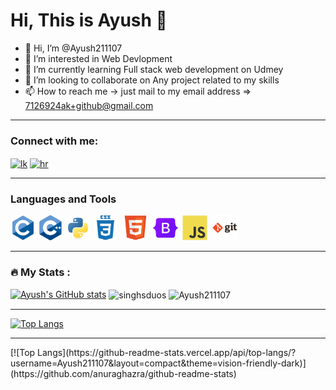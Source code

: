 # Hi, This is Ayush 👋
- 👋 Hi, I’m @Ayush211107
- 👀 I’m interested in Web Devlopment
- 🌱 I’m currently learning Full stack web development on Udmey
- 💞️ I’m looking to collaborate on Any project related to my skills
- 📫 How to reach me -> just mail to my email address => 7126924ak+github@gmail.com

<!---
Ayush211107/Ayush211107 is a ✨ special ✨ repository because its `README.md` (this file) appears on your GitHub profile.
You can click the Preview link to take a look at your changes.
--->
<hr>

<h3 align="left">Connect with me:</h3>
<p align="left">
<a href="https://www.linkedin.com/in/rtn-ayush/" target="blank"><img align="center" src="https://raw.githubusercontent.com/rahuldkjain/github-profile-readme-generator/master/src/images/icons/Social/linked-in-alt.svg" alt="lk" height="30" width="40" /></a>
<a href="https://www.hackerrank.com/Aa_Yush" target="blank"><img align="center" src="https://raw.githubusercontent.com/rahuldkjain/github-profile-readme-generator/master/src/images/icons/Social/hackerrank.svg" alt="hr" height="30" width="40" /></a>
<!-- <a href="https://www.codechef.com/users/" target="blank"><img align="center" src="https://cdn.jsdelivr.net/npm/simple-icons@3.0.1/icons/codechef.svg" alt="cc" height="30" width="40" /></a> -->
<!-- <a href="https://leetcode.com/" target="blank"><img align="center" src="https://raw.githubusercontent.com/rahuldkjain/github-profile-readme-generator/master/src/images/icons/Social/leet-code.svg" alt="ld" height="30" width="40" /></a> -->
</p>
	
<hr>
<h3 align="left">Languages and Tools</h3>
<div>
	<img src="https://raw.githubusercontent.com/devicons/devicon/master/icons/c/c-original.svg" alt="c" width="40" height="40"/>
	<img src="https://raw.githubusercontent.com/devicons/devicon/master/icons/cplusplus/cplusplus-original.svg" alt="c++" width="40" height="40"/>
	<img src="https://github.com/devicons/devicon/blob/master/icons/python/python-original.svg" title="Python" **alt="Python" width="40" height="40"/>
  	<img src="https://github.com/devicons/devicon/blob/master/icons/css3/css3-plain-wordmark.svg"  title="CSS3" alt="CSS" width="40" height="40"/>&nbsp;
 	<img src="https://github.com/devicons/devicon/blob/master/icons/html5/html5-original.svg" title="HTML5" alt="HTML" width="40" height="40"/>&nbsp;
	<img src="https://github.com/devicons/devicon/blob/master/icons/bootstrap/bootstrap-original.svg" title="bootstrap" alt="bootstrap" width="40" height="40"/>&nbsp;
  	<img src="https://github.com/devicons/devicon/blob/master/icons/javascript/javascript-original.svg" title="JavaScript" alt="JavaScript" width="40" height="40"/>&nbsp;
<!--   	<img src="https://github.com/devicons/devicon/blob/master/icons/mysql/mysql-original-wordmark.svg" title="MySQL"  alt="MySQL" width="40" height="40"/>&nbsp;
  	<img src="https://github.com/devicons/devicon/blob/master/icons/nodejs/nodejs-original-wordmark.svg" title="NodeJS" alt="NodeJS" width="40" height="40"/>&nbsp;height="40"/>&nbsp; -->
  	<img src="https://github.com/devicons/devicon/blob/master/icons/git/git-original-wordmark.svg" title="Git" **alt="Git" width="40" height="40"/>
</div>

<hr>
  
  ### :fire: My Stats :
  [![Ayush's GitHub stats](https://github-readme-stats.vercel.app/api?username=Ayush211107&count_private=true&theme=cobalt)](#)
<img align="center" src="https://github-readme-streak-stats.herokuapp.com/?user=Ayush211107&theme=dark" alt="singhsduos" />
<img align="center" src="https://github-readme-stats.vercel.app/api/top-langs?username=Ayush211107&show_icons=true&locale=en&theme=dark" alt="Ayush211107" />

<hr>

[![Top Langs](https://github-readme-stats.vercel.app/api/top-langs/?username=your-github-username)](https://github.com/anuraghazra/github-readme-stats)

<hr>
[![Top Langs](https://github-readme-stats.vercel.app/api/top-langs/?username=Ayush211107&layout=compact&theme=vision-friendly-dark)](https://github.com/anuraghazra/github-readme-stats)
